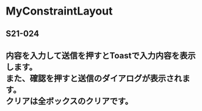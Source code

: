 # MyConstraintLayout
## S21-024
## 内容を入力して送信を押すとToastで入力内容を表示します。<br>また、確認を押すと送信のダイアログが表示されます。<br>クリアは全ボックスのクリアです。
